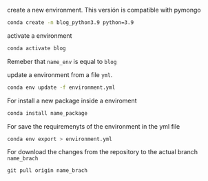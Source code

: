 create a new environment. This versión is compatible with pymongo

```sh
conda create -n blog_python3.9 python=3.9
```

activate a environment 

```sh
conda activate blog
```

Remeber that `name_env` is equal to `blog`

update a environment from a file `yml`. 

```sh
conda env update -f environment.yml
```

For install a new package inside a enviroment

```sh
conda install name_package 
```

For save the requiremenyts of the environment in the yml file

```sh
conda env export > environment.yml
```

For download the changes from the repository to the actual branch `name_brach`

```git
git pull origin name_brach
```